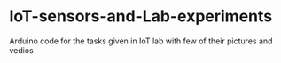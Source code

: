 # IoT-sensors-and-Lab-experiments
Arduino code for the tasks given in IoT lab with few of their pictures and vedios
